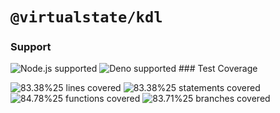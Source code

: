 # `@virtualstate/kdl`

[//]: # (badges)

### Support

 ![Node.js supported](https://img.shields.io/badge/node-%3E%3D16.0.0-blue) ![Deno supported](https://img.shields.io/badge/deno-%3E%3D1.17.0-blue) ### Test Coverage

 ![83.38%25 lines covered](https://img.shields.io/badge/lines-83.38%25-brightgreen) ![83.38%25 statements covered](https://img.shields.io/badge/statements-83.38%25-brightgreen) ![84.78%25 functions covered](https://img.shields.io/badge/functions-84.78%25-brightgreen) ![83.71%25 branches covered](https://img.shields.io/badge/branches-83.71%25-brightgreen)

[//]: # (badges)
